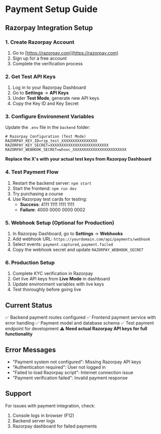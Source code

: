 # Payment Setup Guide

## Razorpay Integration Setup

### 1. Create Razorpay Account
1. Go to [https://razorpay.com](https://razorpay.com)
2. Sign up for a free account
3. Complete the verification process

### 2. Get Test API Keys
1. Log in to your Razorpay Dashboard
2. Go to **Settings** → **API Keys**
3. Under **Test Mode**, generate new API keys
4. Copy the Key ID and Key Secret

### 3. Configure Environment Variables

Update the `.env` file in the `backend` folder:

```env
# Razorpay Configuration (Test Mode)
RAZORPAY_KEY_ID=rzp_test_XXXXXXXXXXXXXXXX
RAZORPAY_KEY_SECRET=XXXXXXXXXXXXXXXXXXXXXXXXXX
RAZORPAY_WEBHOOK_SECRET=whsec_XXXXXXXXXXXXXXXXXXXXXXXX
```

**Replace the X's with your actual test keys from Razorpay Dashboard**

### 4. Test Payment Flow

1. Restart the backend server: `npm start`
2. Start the frontend: `npm run dev`
3. Try purchasing a course
4. Use Razorpay test cards for testing:
   - **Success**: 4111 1111 1111 1111
   - **Failure**: 4000 0000 0000 0002

### 5. Webhook Setup (Optional for Production)

1. In Razorpay Dashboard, go to **Settings** → **Webhooks**
2. Add webhook URL: `https://yourdomain.com/api/payments/webhook`
3. Select events: `payment.captured`, `payment.failed`
4. Copy the webhook secret and update `RAZORPAY_WEBHOOK_SECRET`

### 6. Production Setup

1. Complete KYC verification in Razorpay
2. Get live API keys from **Live Mode** in dashboard
3. Update environment variables with live keys
4. Test thoroughly before going live

## Current Status

✅ Backend payment routes configured
✅ Frontend payment service with error handling
✅ Payment model and database schema
✅ Test payment endpoint for development
⚠️ **Need actual Razorpay API keys for full functionality**

## Error Messages

- "Payment system not configured": Missing Razorpay API keys
- "Authentication required": User not logged in
- "Failed to load Razorpay script": Internet connection issue
- "Payment verification failed": Invalid payment response

## Support

For issues with payment integration, check:
1. Console logs in browser (F12)
2. Backend server logs
3. Razorpay dashboard for failed payments